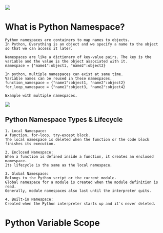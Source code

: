 ![](https://github.com/JeffreybVilla/100DaysOfPython/blob/main/images/python-variable-scope-resolution-legb.png)

# What is Python Namespace?
    Python namespaces are containers to map names to objects.
    In Python, Everything is an object and we specify a name to the object so that we can access it later.

    Namespaces are like a dictionary of key-value pairs. The key is the variable and the value is the object associated with it. 
    namespace = {"name1":object1, "name2":object2}

    In python, multiple namespaces can exist at same time. 
    Variable names can be reused in these namespaces.
    function_namespace = {"name1":object1, "name2":object2}
    for_loop_namespace = {"name1":object3, "name2":object4}

    Example with multiple namespaces.
![](https://github.com/JeffreybVilla/100DaysOfPython/blob/main/images/python-namespace-example.png)



## Python Namespace Types & Lifecycle
    1. Local Namespace:
    A function, for-loop, try-except block.
    The local namespace is deleted when the function or the code block finishes its execution. 

    2. Enclosed Namespace:
    When a function is defined inside a function, it creates an enclosed namespace.
    Its lifecycle is the same as the local namespace.

    3. Global Namespace:
    Belongs to the Python script or the current module.
    Global namespace for a module is created when the module definition is read.
    Generally, module namespaces also last until the interpreter quits.

    4. Built-in Namespace:
    Created when the Python interpreter starts up and it's never deleted. 



# Python Variable Scope

